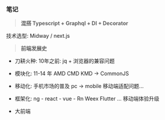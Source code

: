 ### 笔记

> **混搭 Typescript + Graphql + DI + Decorator**

技术选型: Midway / next.js


> **前端发展史**

- 刀耕火种: 10年之前: jq + 浏览器的兼容问题

- 模块化: 11-14 年 AMD CMD  KMD  -> CommonJS

- 移动化: 手机市场的普及 pc -> mobile 移动端适配问题...

- 框架化: ng - react - vue - Rn Weex Flutter ... 移动端体验升级

- 大前端